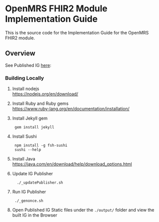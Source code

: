 # OpenMRS FHIR2 Module Implementation Guide

This is the source code for the Implementation Guide for the OpenMRS FHIR2 module.

## Overview
See Published IG [here](https://fhir.openmrs.org/): 

### Building Locally
1. Install nodejs   
   https://nodejs.org/en/download/


2. Install Ruby and Ruby gems  
https://www.ruby-lang.org/en/documentation/installation/

3. Install Jekyll gem

        gem install jekyll

4. Install Sushi

        npm install -g fsh-sushi
        sushi --help

4. Install Java   
https://java.com/en/download/help/download_options.html

5. Update IG Publisher

         ./_updatePublisher.sh

6. Run IG Publisher

        ./_genonce.sh

7. Open Published IG Static files under the `./output/` folder and view the built IG in the Browser
   
